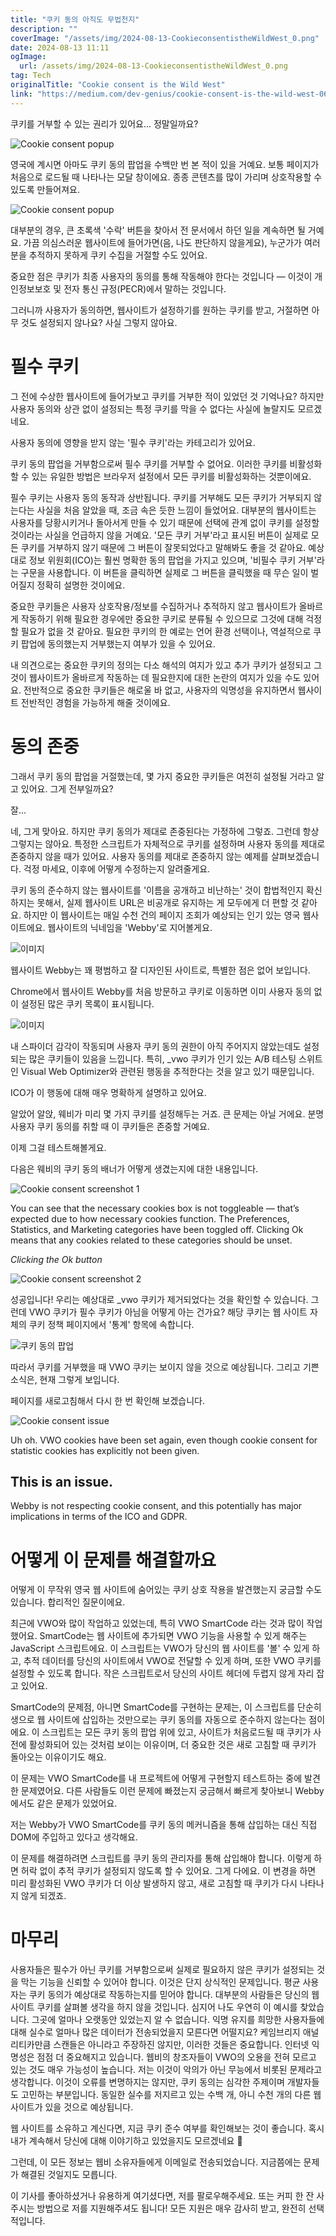 ```yaml
---
title: "쿠키 동의 아직도 무법천지"
description: ""
coverImage: "/assets/img/2024-08-13-CookieconsentistheWildWest_0.png"
date: 2024-08-13 11:11
ogImage: 
  url: /assets/img/2024-08-13-CookieconsentistheWildWest_0.png
tag: Tech
originalTitle: "Cookie consent is the Wild West"
link: "https://medium.com/dev-genius/cookie-consent-is-the-wild-west-06ff229c9900"
---
```



쿠키를 거부할 수 있는 권리가 있어요... 정말일까요?

![Cookie consent popup](/assets/img/2024-08-13-CookieconsentistheWildWest_0.png)

영국에 계시면 아마도 쿠키 동의 팝업을 수백만 번 본 적이 있을 거예요. 보통 페이지가 처음으로 로드될 때 나타나는 모달 창이에요. 종종 콘텐츠를 많이 가리며 상호작용할 수 있도록 만들어져요.

![Cookie consent popup](/assets/img/2024-08-13-CookieconsentistheWildWest_1.png)

<div class="content-ad"></div>

대부분의 경우, 큰 초록색 '수락' 버튼을 찾아서 전 문서에서 하던 일을 계속하면 될 거예요. 가끔 의심스러운 웹사이트에 들어가면(음, 나도 판단하지 않을게요), 누군가가 여러분을 추적하지 못하게 쿠키 수집을 거절할 수도 있어요.

중요한 점은 쿠키가 최종 사용자의 동의를 통해 작동해야 한다는 것입니다 — 이것이 개인정보보호 및 전자 통신 규정(PECR)에서 말하는 것입니다.

그러니까 사용자가 동의하면, 웹사이트가 설정하기를 원하는 쿠키를 받고, 거절하면 아무 것도 설정되지 않나요? 
사실 그렇지 않아요.

# 필수 쿠키

<div class="content-ad"></div>

그 전에 수상한 웹사이트에 들어가보고 쿠키를 거부한 적이 있었던 것 기억나요? 하지만 사용자 동의와 상관 없이 설정되는 특정 쿠키를 막을 수 없다는 사실에 놀랄지도 모르겠네요.

사용자 동의에 영향을 받지 않는 '필수 쿠키'라는 카테고리가 있어요.

쿠키 동의 팝업을 거부함으로써 필수 쿠키를 거부할 수 없어요. 이러한 쿠키를 비활성화할 수 있는 유일한 방법은 브라우저 설정에서 모든 쿠키를 비활성화하는 것뿐이에요.

필수 쿠키는 사용자 동의 동작과 상반됩니다. 쿠키를 거부해도 모든 쿠키가 거부되지 않는다는 사실을 처음 알았을 때, 조금 속은 듯한 느낌이 들었어요.
대부분의 웹사이트는 사용자를 당황시키거나 돌아서게 만들 수 있기 때문에 선택에 관계 없이 쿠키를 설정할 것이라는 사실을 언급하지 않을 거예요. '모든 쿠키 거부'라고 표시된 버튼이 실제로 모든 쿠키를 거부하지 않기 때문에 그 버튼이 잘못되었다고 말해봐도 좋을 것 같아요.
예상대로 정보 위원회(ICO)는 훨씬 명확한 동의 팝업을 가지고 있으며, '비필수 쿠키 거부'라는 구문을 사용합니다. 이 버튼을 클릭하면 실제로 그 버튼을 클릭했을 때 무슨 일이 벌어질지 정확히 설명한 것이에요.

<div class="content-ad"></div>

중요한 쿠키들은 사용자 상호작용/정보를 수집하거나 추적하지 않고 웹사이트가 올바르게 작동하기 위해 필요한 경우에만 중요한 쿠키로 분류될 수 있으므로 그것에 대해 걱정할 필요가 없을 것 같아요. 필요한 쿠키의 한 예로는 언어 환경 선택이나, 역설적으로 쿠키 팝업에 동의했는지 거부했는지 여부가 있을 수 있어요.

내 의견으로는 중요한 쿠키의 정의는 다소 해석의 여지가 있고 추가 쿠키가 설정되고 그것이 웹사이트가 올바르게 작동하는 데 필요한지에 대한 논란의 여지가 있을 수도 있어요. 전반적으로 중요한 쿠키들은 해로울 바 없고, 사용자의 익명성을 유지하면서 웹사이트 전반적인 경험을 가능하게 해줄 것이에요.

# 동의 존중

그래서 쿠키 동의 팝업을 거절했는데, 몇 가지 중요한 쿠키들은 여전히 설정될 거라고 알고 있어요. 그게 전부일까요?

<div class="content-ad"></div>

잘…

네, 그게 맞아요. 하지만 쿠키 동의가 제대로 존중된다는 가정하에 그렇죠. 그런데 항상 그렇지는 않아요. 특정한 스크립트가 자체적으로 쿠키를 설정하며 사용자 동의를 제대로 존중하지 않을 때가 있어요. 사용자 동의를 제대로 존중하지 않는 예제를 살펴보겠습니다. 걱정 마세요, 이후에 어떻게 수정하는지 알려줄게요.

쿠키 동의 준수하지 않는 웹사이트를 '이름을 공개하고 비난하는' 것이 합법적인지 확신하지는 못해서, 실제 웹사이트 URL은 비공개로 유지하는 게 모두에게 더 편할 것 같아요. 하지만 이 웹사이트는 매일 수천 건의 페이지 조회가 예상되는 인기 있는 영국 웹사이트에요. 웹사이트의 닉네임을 'Webby'로 지어볼게요.

![이미지](/assets/img/2024-08-13-CookieconsentistheWildWest_2.png)

<div class="content-ad"></div>

웹사이트 Webby는 꽤 평범하고 잘 디자인된 사이트로, 특별한 점은 없어 보입니다.

Chrome에서 웹사이트 Webby를 처음 방문하고 쿠키로 이동하면 이미 사용자 동의 없이 설정된 많은 쿠키 목록이 표시됩니다.

![이미지](/assets/img/2024-08-13-CookieconsentistheWildWest_3.png)

내 스파이더 감각이 작동되며 사용자 쿠키 동의 권한이 아직 주어지지 않았는데도 설정되는 많은 쿠키들이 있음을 느낍니다. 특히, _vwo 쿠키가 인기 있는 A/B 테스팅 스위트인 Visual Web Optimizer와 관련된 행동을 추적한다는 것을 알고 있기 때문입니다.

<div class="content-ad"></div>

ICO가 이 행동에 대해 매우 명확하게 설명하고 있어요.

알았어 알앉, 웨비가 미리 몇 가지 쿠키를 설정해두는 거죠. 큰 문제는 아닐 거에요. 분명 사용자 쿠키 동의를 취할 때 이 쿠키들은 존중할 거예요.

이제 그걸 테스트해볼게요.

다음은 웨비의 쿠키 동의 배너가 어떻게 생겼는지에 대한 내용입니다.

<div class="content-ad"></div>


![Cookie consent screenshot 1](/assets/img/2024-08-13-CookieconsentistheWildWest_4.png)

You can see that the necessary cookies box is not toggleable — that’s expected due to how necessary cookies function.
The Preferences, Statistics, and Marketing categories have been toggled off. Clicking Ok means that any cookies related to these categories should be unset.

*Clicking the Ok button*

![Cookie consent screenshot 2](/assets/img/2024-08-13-CookieconsentistheWildWest_5.png)


<div class="content-ad"></div>

성공입니다! 우리는 예상대로 _vwo 쿠키가 제거되었다는 것을 확인할 수 있습니다.
그런데 VWO 쿠키가 필수 쿠키가 아님을 어떻게 아는 건가요? 해당 쿠키는 웹 사이트 자체의 쿠키 정책 페이지에서 '통계' 항목에 속합니다.

![쿠키 동의 팝업](/assets/img/2024-08-13-CookieconsentistheWildWest_6.png)

따라서 쿠키를 거부했을 때 VWO 쿠키는 보이지 않을 것으로 예상됩니다. 그리고 기쁜 소식은, 현재 그렇게 보입니다.

페이지를 새로고침해서 다시 한 번 확인해 보겠습니다.

<div class="content-ad"></div>


![Cookie consent issue](/assets/img/2024-08-13-CookieconsentistheWildWest_7.png)

Uh oh. VWO cookies have been set again, even though cookie consent for statistic cookies has explicitly not been given.

## This is an issue.

Webby is not respecting cookie consent, and this potentially has major implications in terms of the ICO and GDPR.


<div class="content-ad"></div>

# 어떻게 이 문제를 해결할까요

어떻게 이 무작위 영국 웹 사이트에 숨어있는 쿠키 상호 작용을 발견했는지 궁금할 수도 있습니다. 합리적인 질문이에요.

최근에 VWO와 많이 작업하고 있었는데, 특히 VWO SmartCode 라는 것과 많이 작업했어요.
SmartCode는 웹 사이트에 추가되면 VWO 기능을 사용할 수 있게 해주는 JavaScript 스크립트에요. 
이 스크립트는 VWO가 당신의 웹 사이트를 '볼' 수 있게 하고, 추적 데이터를 당신의 사이트에서 VWO로 전달할 수 있게 하며, 또한 VWO 쿠키를 설정할 수 있도록 합니다. 작은 스크립트로서 당신의 사이트 헤더에 두렵지 않게 자리 잡고 있어요.

SmartCode의 문제점, 아니면 SmartCode를 구현하는 문제는, 이 스크립트를 단순히 생으로 웹 사이트에 삽입하는 것만으로는 쿠키 동의를 자동으로 준수하지 않는다는 점이에요.
이 스크립트는 모든 쿠키 동의 팝업 위에 있고, 사이트가 처음로드될 때 쿠키가 사전에 활성화되어 있는 것처럼 보이는 이유이며, 더 중요한 것은 새로 고침할 때 쿠키가 돌아오는 이유이기도 해요.

<div class="content-ad"></div>

이 문제는 VWO SmartCode를 내 프로젝트에 어떻게 구현할지 테스트하는 중에 발견한 문제였어요. 다른 사람들도 이런 문제에 빠졌는지 궁금해서 빠르게 찾아보니 Webby에서도 같은 문제가 있었어요.

저는 Webby가 VWO SmartCode를 쿠키 동의 메커니즘을 통해 삽입하는 대신 직접 DOM에 주입하고 있다고 생각해요.

이 문제를 해결하려면 스크립트를 쿠키 동의 관리자를 통해 삽입해야 합니다. 이렇게 하면 허락 없이 추적 쿠키가 설정되지 않도록 할 수 있어요. 그게 다에요. 이 변경을 하면 미리 활성화된 VWO 쿠키가 더 이상 발생하지 않고, 새로 고침할 때 쿠키가 다시 나타나지 않게 되겠죠.

# 마무리

<div class="content-ad"></div>

사용자들은 필수가 아닌 쿠키를 거부함으로써 실제로 필요하지 않은 쿠키가 설정되는 것을 막는 기능을 신뢰할 수 있어야 합니다. 이것은 단지 상식적인 문제입니다. 평균 사용자는 쿠키 동의가 예상대로 작동하는지를 믿어야 합니다. 대부분의 사람들은 당신의 웹 사이트 쿠키를 살펴볼 생각을 하지 않을 것입니다. 심지어 나도 우연히 이 예시를 찾았습니다. 그곳에 얼마나 오랫동안 있었는지 알 수 없습니다. 익명 유지를 희망한 사용자들에 대해 실수로 얼마나 많은 데이터가 전송되었을지 모른다면 어떨지요? 케임브리지 애널리티카만큼 스캔들은 아니라고 주장하진 않지만, 이러한 것들은 중요합니다. 인터넷 익명성은 점점 더 중요해지고 있습니다. 웹비의 창조자들이 VWO의 오용을 전혀 모르고 있는 것도 매우 가능성이 높습니다. 저는 이것이 악의가 아닌 무능에서 비롯된 문제라고 생각합니다. 이것이 오류를 변명하지는 않지만, 쿠키 동의는 심각한 주제이며 개발자들도 고민하는 부분입니다. 동일한 실수를 저지르고 있는 수백 개, 아니 수천 개의 다른 웹 사이트가 있을 것으로 예상됩니다.

웹 사이트를 소유하고 계신다면, 지금 쿠키 준수 여부를 확인해보는 것이 좋습니다. 혹시 내가 계속해서 당신에 대해 이야기하고 있었을지도 모르겠네요 👀

그런데, 이 모든 정보는 웹비 소유자들에게 이메일로 전송되었습니다. 지금쯤에는 문제가 해결된 것일지도 모릅니다.

이 기사를 좋아하셨거나 유용하게 여기셨다면, 저를 팔로우해주세요. 또는 커피 한 잔 사주시는 방법으로 저를 지원해주셔도 됩니다! 모든 지원은 매우 감사히 받고, 완전히 선택적입니다.